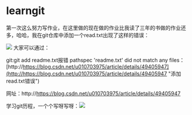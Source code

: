 # learngit
第一次这么努力写作业，在这里做的现在做的作业比我读了三年的书做的作业还多，哈哈，我在git仓库中添加一个read.txt出现了这样的错误：

![](https://i.imgur.com/K7XyshT.png)
大家可以通过：

git:git add readme.txt报错 pathspec 'readme.txt' did not match any files：
[http://https://blog.csdn.net/u010703975/article/details/49405947](http://https://blog.csdn.net/u010703975/article/details/49405947 "添加read.txt错误")

网址：http://https://blog.csdn.net/u010703975/article/details/49405947

学习git历程，一个个写呀写呀：![](https://i.imgur.com/xdKLDTD.png)
